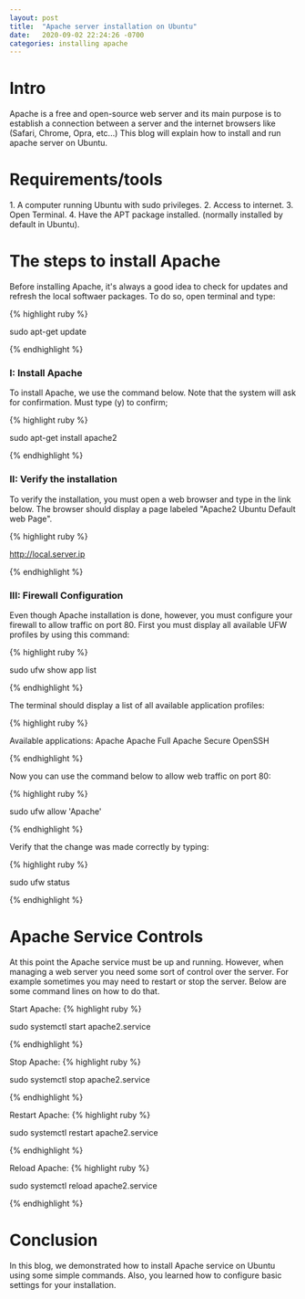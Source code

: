 ```yaml
---
layout: post
title:  "Apache server installation on Ubuntu"
date:   2020-09-02 22:24:26 -0700
categories: installing apache
---
```


<h1><b>Intro</b></h1>

Apache is a free and open-source web server and its main purpose is to establish a connection between a server and the internet browsers like (Safari, Chrome, Opra, etc...)
This blog will explain how to install and run apache server on Ubuntu.

<h1><b>Requirements/tools</b></h1>
1.	A computer running Ubuntu with sudo privileges.
2.	Access to internet.
3.	Open Terminal.
4.	Have the APT package installed. (normally installed by default in Ubuntu).

<h1><b>The steps to install Apache</b></h1>
Before installing Apache, it's always a good idea to check for updates and refresh the local softwaer packages.
To do so, open terminal and type:

{% highlight ruby %}

sudo apt-get update

{% endhighlight %}

<h3>I: Install Apache</h3>
To install Apache, we use the command below. Note that the system will ask for confirmation. Must type (y) to confirm;

{% highlight ruby %}

sudo apt-get install apache2

{% endhighlight %}

<h3>II: Verify the installation</h3>
To verify the installation, you must open a web browser and type in the link below. The browser should display a page labeled "Apache2 Ubuntu Default web Page".

{% highlight ruby %}

http://local.server.ip

{% endhighlight %}


<h3>III: Firewall Configuration</h3>
Even though Apache installation is done, however, you must configure your firewall to allow traffic on port 80.
First you must display all available UFW profiles by using this command:

{% highlight ruby %}

sudo ufw show app list

{% endhighlight %}

The terminal should display a list of all available application profiles:

{% highlight ruby %}

Available applications:
  Apache
  Apache Full
  Apache Secure
  OpenSSH

{% endhighlight %}

Now you can use the command below to allow web traffic on port 80:

{% highlight ruby %}

sudo ufw allow 'Apache'

{% endhighlight %}

Verify that the change was made correctly by typing:

{% highlight ruby %}

sudo ufw status

{% endhighlight %}


<h1><b>Apache Service Controls</b></h1>

At this point the Apache service must be up and running. However, when managing a web server you need some sort of control over the server. For example sometimes you may need to restart or stop the server. Below are some command lines on how to do that.

Start Apache:
{% highlight ruby %}

sudo systemctl start apache2.service

{% endhighlight %}

Stop Apache:
{% highlight ruby %}

sudo systemctl stop apache2.service

{% endhighlight %}

Restart Apache:
{% highlight ruby %}

sudo systemctl restart apache2.service

{% endhighlight %}

Reload Apache:
{% highlight ruby %}

sudo systemctl reload apache2.service

{% endhighlight %}


<h1><b>Conclusion</b></h1>
In this blog, we demonstrated how to install Apache service on Ubuntu using some simple commands. Also, you learned how to configure basic settings for your installation.
